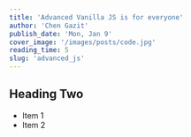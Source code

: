 ```yaml
---
title: 'Advanced Vanilla JS is for everyone'
author: 'Chen Gazit'
publish_date: 'Mon, Jan 9'
cover_image: '/images/posts/code.jpg'
reading_time: 5
slug: 'advanced_js'
---
```


## Heading Two

-   Item 1
-   Item 2
